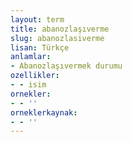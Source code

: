 ```yaml
---
layout: term
title: abanozlaşıverme
slug: abanozlasiverme
lisan: Türkçe
anlamlar:
- Abanozlaşıvermek durumu
ozellikler:
- - isim
ornekler:
- - ''
orneklerkaynak:
- - ''
---
```


